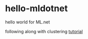 # hello-mldotnet
hello world for ML.net

following along with clustering [tutorial](https://dotnet.microsoft.com/learn/machinelearning-ai/ml-dotnet-get-started-tutorial#keep-learning)
